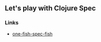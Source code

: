 ## Let's play with Clojure Spec

### Links

- [one-fish-spec-fish](http://gigasquidsoftware.com/blog/2016/05/29/one-fish-spec-fish/)
